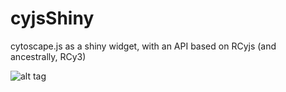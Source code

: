 # cyjsShiny
cytoscape.js as a shiny widget, with an API based on RCyjs (and ancestrally, RCy3)

![alt tag](https://github.com/paul-shannon/cyjShiny/ygModelImage.png)
